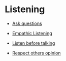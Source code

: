 # Listening


 - [Ask questions](../Ask%20questions/index.md)
    
 - [Empathic Listening](../Empathic%20Listening/index.md)
    
 - [Listen before talking](../Listen%20before%20talking/index.md)
    
 - [Respect others opinion](../Respect%20others%20opinion/index.md)
    
